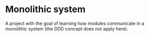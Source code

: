 # Monolithic system

A project with the goal of learning how modules communicate in a monolithic system (the DDD concept does not apply here).
